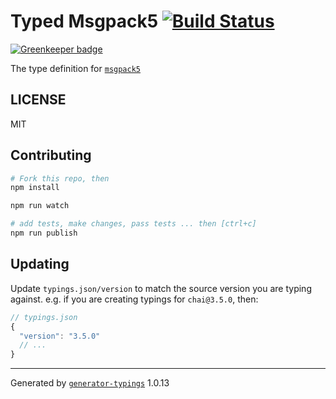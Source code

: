 # Typed Msgpack5  [![Build Status](https://travis-ci.org/github/npm-msgpack5.svg?branch=master)](https://travis-ci.org/github/npm-msgpack5)

[![Greenkeeper badge](https://badges.greenkeeper.io/types/npm-msgpack5.svg)](https://greenkeeper.io/)


The type definition for [`msgpack5`](https://github.com/mcollina/msgpack5)

## LICENSE

MIT

## Contributing

```sh
# Fork this repo, then
npm install

npm run watch

# add tests, make changes, pass tests ... then [ctrl+c]
npm run publish
```

## Updating

Update `typings.json/version` to match the source version you are typing against.
e.g. if you are creating typings for `chai@3.5.0`, then:

```js
// typings.json
{
  "version": "3.5.0"
  // ...
}
```

----

Generated by [`generator-typings`](https://github.com/typings/generator-typings) 1.0.13
